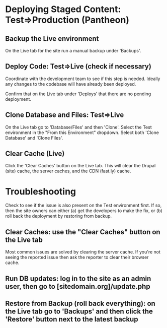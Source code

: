 # Deploying Staged Content: Test=>Production (Pantheon)
## Backup the Live environment
On the Live tab for the site run a manual backup under 'Backups'.
## Deploy Code: Test=>Live (check if necessary)
Coordinate with the development team to see if this step is needed. Ideally any changes to the codebase will have already been deployed. 

Confirm that on the Live tab under 'Deploys' that there are no pending deployment.
## Clone Database and Files: Test=>Live
On the Live tab go to 'Database/Files' and then 'Clone'. Select the Test environment in the "From this Environment" dropdown. Select both 'Clone Database' and 'Clone Files'.
## Clear Cache (Live)
Click the 'Clear Caches' button on the Live tab. This will clear the Drupal (site) cache, the server caches, and the CDN (fast.ly) cache.

# Troubleshooting
Check to see if the issue is also present on the Test environment first. If so, then the site owners can either (a) get the developers to make the fix, or (b) roll back the deployment by restoring from backup. 
## Clear Caches: use the "Clear Caches" button on the Live tab
Most common issues are solved by clearing the server cache. If you're not seeing
 the reported issue then ask the reporter to clear their browser cache.
## Run DB updates: log in to the site as an admin user, then go to [sitedomain.org]/update.php 
## Restore from Backup (roll back everything): on the Live tab go to 'Backups' and then click the 'Restore' button next to the latest backup

